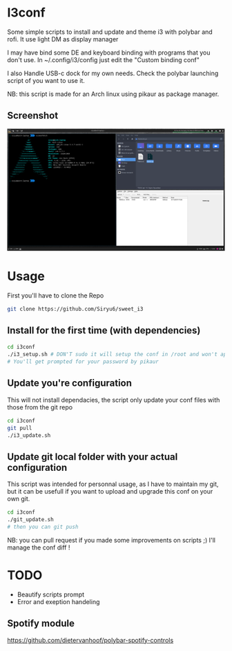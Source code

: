 # I3conf

Some simple scripts to install and update and theme i3 with polybar and rofi.
It use light DM as display manager

I may have bind some DE and keyboard binding with programs that you don't use.
In ~/.config/i3/config just edit the "Custom binding conf"

I also Handle USB-c dock for my own needs. Check the polybar launching script of you want to use it. 

NB: this script is made for an Arch linux using pikaur as package manager.

## Screenshot

![screenshot](screenshot.png)

# Usage

First you'll have to clone the Repo
```bash
git clone https://github.com/Siryu6/sweet_i3
```

## Install for the first time (with dependencies)
```bash
cd i3conf
./i3_setup.sh # DON'T sudo it will setup the conf in /root and won't apply to your user !
# You'll get prompted for your password by pikaur 
```

## Update you're configuration
This will not install dependacies, the script only update your conf files with those from the git repo

```bash
cd i3conf
git pull
./i3_update.sh
```

## Update git local folder with your actual configuration

This script was intended for personnal usage, as I have to maintain my git, but it can be usefull if you want to upload and upgrade this conf on your own git.

```bash
cd i3conf
./git_update.sh
# then you can git push
```
NB: you can pull request if you made some improvements on scripts ;) I'll manage the conf diff !

# TODO 

- Beautify scripts prompt
- Error and exeption handeling

## Spotify module 

https://github.com/dietervanhoof/polybar-spotify-controls
